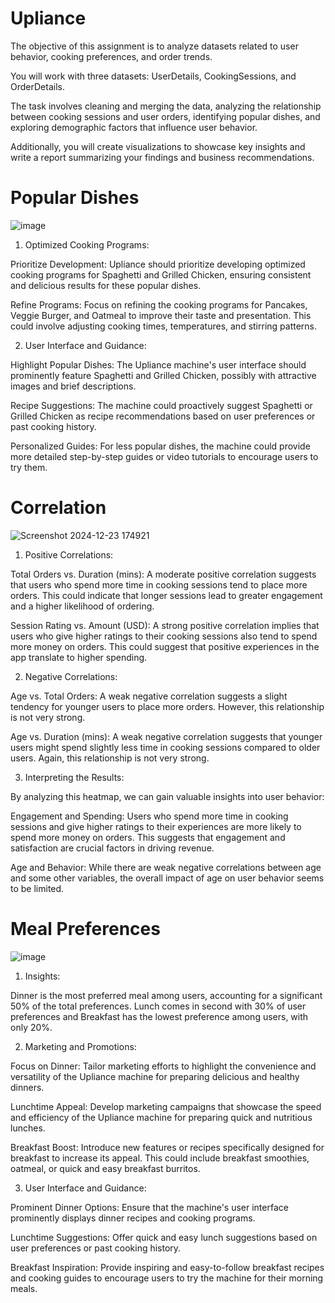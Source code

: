 # Upliance

The objective of this assignment is to analyze datasets related to user behavior, cooking preferences, and order trends. 

You will work with three datasets: UserDetails, CookingSessions, and OrderDetails. 

The task involves cleaning and merging the data, analyzing the relationship between cooking sessions and user orders, identifying popular dishes, and exploring demographic factors that influence user behavior. 

Additionally, you will create visualizations to showcase key insights and write a report summarizing your findings and business recommendations. 
# Popular Dishes
![image](https://github.com/user-attachments/assets/5b66e20f-6d2f-43d9-86b9-b5283fa506b0)
1. Optimized Cooking Programs: 

Prioritize Development: Upliance should prioritize developing optimized cooking programs for Spaghetti and Grilled Chicken, ensuring consistent and delicious results for these popular dishes.

Refine Programs: Focus on refining the cooking programs for Pancakes, Veggie Burger, and Oatmeal to improve their taste and presentation. This could involve adjusting cooking times, temperatures, and stirring patterns.

2. User Interface and Guidance:

Highlight Popular Dishes: The Upliance machine's user interface should prominently feature Spaghetti and Grilled Chicken, possibly with attractive images and brief descriptions.

Recipe Suggestions: The machine could proactively suggest Spaghetti or Grilled Chicken as recipe recommendations based on user preferences or past cooking history.

Personalized Guides: For less popular dishes, the machine could provide more detailed step-by-step guides or video tutorials to encourage users to try them.


# Correlation
![Screenshot 2024-12-23 174921](https://github.com/user-attachments/assets/3fa08e58-4804-474c-9e97-96b79a0fa8e5)

1. Positive Correlations:

Total Orders vs. Duration (mins): A moderate positive correlation suggests that users who spend more time in cooking sessions tend to place more orders. This could indicate that longer sessions lead to greater engagement and a higher likelihood of ordering.

Session Rating vs. Amount (USD): A strong positive correlation implies that users who give higher ratings to their cooking sessions also tend to spend more money on orders. This could suggest that positive experiences in the app translate to higher spending.

2. Negative Correlations:

Age vs. Total Orders: A weak negative correlation suggests a slight tendency for younger users to place more orders. However, this relationship is not very strong.

Age vs. Duration (mins): A weak negative correlation suggests that younger users might spend slightly less time in cooking sessions compared to older users. Again, this relationship is not very strong.

3. Interpreting the Results:

By analyzing this heatmap, we can gain valuable insights into user behavior:

Engagement and Spending: Users who spend more time in cooking sessions and give higher ratings to their experiences are more likely to spend more money on orders. This suggests that engagement and satisfaction are crucial factors in driving revenue.

Age and Behavior: While there are weak negative correlations between age and some other variables, the overall impact of age on user behavior seems to be limited.

# Meal Preferences
![image](https://github.com/user-attachments/assets/cfd1c327-fdd8-45ea-a86e-1efe1775f60d)

1. Insights:

Dinner is the most preferred meal among users, accounting for a significant 50% of the total preferences. Lunch comes in second with 30% of user preferences and Breakfast has the lowest preference among users, with only 20%.

2. Marketing and Promotions:

Focus on Dinner: Tailor marketing efforts to highlight the convenience and versatility of the Upliance machine for preparing delicious and healthy dinners.

Lunchtime Appeal: Develop marketing campaigns that showcase the speed and efficiency of the Upliance machine for preparing quick and nutritious lunches.

Breakfast Boost: Introduce new features or recipes specifically designed for breakfast to increase its appeal. This could include breakfast smoothies, oatmeal, or quick and easy breakfast burritos.


3. User Interface and Guidance:

Prominent Dinner Options: Ensure that the machine's user interface prominently displays dinner recipes and cooking programs.

Lunchtime Suggestions: Offer quick and easy lunch suggestions based on user preferences or past cooking history.

Breakfast Inspiration: Provide inspiring and easy-to-follow breakfast recipes and cooking guides to encourage users to try the machine for their morning meals.

